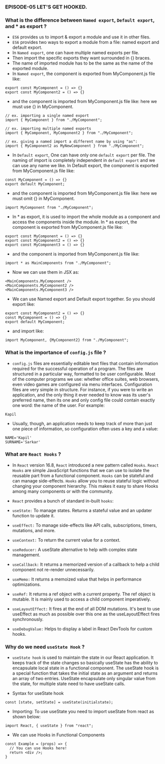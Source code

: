 ### EPISODE-05 LET'S GET HOOKED.

### What is the difference between `Named export`, `Default export`, and * as export ?

- `ES6` provides us to import & export a module and use it in other files. 
- `ES6` provides two ways to export a module from a file: named export and default export. 
-  In `Named export`, one can have multiple named exports per file. 
-  Then import the specific exports they want surrounded in {} braces. 
-  The name of imported module has to be the same as the name of the exported module.
-  In `Named export`, the component is exported from MyComponent.js file like:

```
export const MyComponent = () => {}
export const MyComponent2 = () => {}
```
- and the component is imported from MyComponent.js file like: here we must use {} in MyComponent.

```
// ex. importing a single named export
import { MyComponent } from "./MyComponent";

// ex. importing multiple named exports
import { MyComponent, MyComponent2 } from "./MyComponent";

// ex. giving a named import a different name by using "as":
import { MyComponent2 as MyNewComponent } from "./MyComponent";
```

- In `Default export`, One can have only one `default export` per file. The naming of import is completely independent in `default export` and we can use any name we like. In Default export, the component is exported from MyComponent.js file like:

```
const MyComponent = () => {}
export default MyComponent;
```

- and the component is imported from MyComponent.js file like: here we must omit {} in MyComponent.

```
import MyComponent from "./MyComponent";
```

- In * as export, it is used to import the whole module as a component and access the components inside the module. In * as export, the component is exported from MyComponent.js file like:

```
export const MyComponent = () => {}
export const MyComponent2 = () => {}
export const MyComponent3 = () => {}
```

- and the component is imported from MyComponent.js file like:

```
import * as MainComponents from "./MyComponent";
```

- Now we can use them in JSX as:

```
<MainComponents.MyComponent />
<MainComponents.MyComponent2 />
<MainComponents.MyComponent3 />
```

- We can use Named export and Default export together. So you should export like:

```
export const MyComponent2 = () => {}
const MyComponent = () => {}
export default MyComponent;
```

- and import like:

```
import MyComponent, {MyComponent2} from "./MyComponent";
```

###  What is the importance of `config.js` file ?

- `config.js` files are essentially editable text files that contain information required for the successful operation of a program. The files are structured in a particular way, formatted to be user configurable. Most of the computer programs we use: whether office suites, web browsers, even video games are configured via menu interfaces. Configuration files are very simple in structure. For instance, if you were to write an application, and the only thing it ever needed to know was its user's preferred name, then its one and only config file could contain exactly one word: the name of the user. For example:

```
Kapil
```
- Usually, though, an application needs to keep track of more than just one piece of information, so configuration often uses a key and a value:

```
NAME='Kapil'
SURNAME='Sarkar'
```

### What are `React Hooks` ?

- In `React` version 16.8, `React` introduced a new pattern called `Hooks`. `React Hooks` are simple JavaScript functions that we can use to isolate the reusable part from a functional component. `Hooks` can be stateful and can manage side-effects. `Hooks` allow you to reuse stateful logic without changing your component hierarchy. This makes it easy to share Hooks among many components or with the community.

- `React` provides a bunch of standard in-built `hooks`:

- `useState:` To manage states. Returns a stateful value and an updater function to update it.

- `useEffect:` To manage side-effects like API calls, subscriptions, timers, mutations, and more.

- `useContext:` To return the current value for a context.

- `useReducer:` A useState alternative to help with complex state management.

- `useCallback:` It returns a memorized version of a callback to help a child component not re-render unnecessarily.

- `useMemo:` It returns a memoized value that helps in performance optimizations.

- `useRef:` It returns a ref object with a current property. The ref object is mutable. It is mainly used to access a child component imperatively.

- `useLayoutEffect:` It fires at the end of all DOM mutations. It's best to use useEffect as much as possible over this one as the useLayoutEffect fires synchronously.

- `useDebugValue:` Helps to display a label in React DevTools for custom hooks.

### Why do we need `useState Hook` ?

- `useState hook` is used to maintain the state in our React application. It keeps track of the state changes so basically useState has the ability to encapsulate local state in a functional component. The useState hook is a special function that takes the initial state as an argument and returns an array of two entries. UseState encapsulate only singular value from the state, for multiple state need to have useState calls.

- Syntax for useState hook

```
const [state, setState] = useState(initialstate);
```
- Importing: To use useState you need to import useState from react as shown below:

```
import React, { useState } from "react";
```
- We can use Hooks in Functional Components 

```
const Example = (props) => {
  // You can use Hooks here!
  return <div />;
}
```





